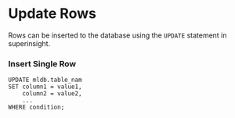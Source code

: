 # Update Rows

Rows can be inserted to the database using the `UPDATE` statement in superinsight.

### Insert Single Row
```
UPDATE mldb.table_nam
SET column1 = value1,
    column2 = value2,
    ...
WHERE condition;
```
